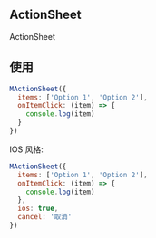 ## ActionSheet

ActionSheet

## 使用

```js
MActionSheet({
  items: ['Option 1', 'Option 2'],
  onItemClick: (item) => {
    console.log(item)
  }
})
```

IOS 风格:

```js
MActionSheet({
  items: ['Option 1', 'Option 2'],
  onItemClick: (item) => {
    console.log(item)
  },
  ios: true,
  cancel: '取消'
})
```
